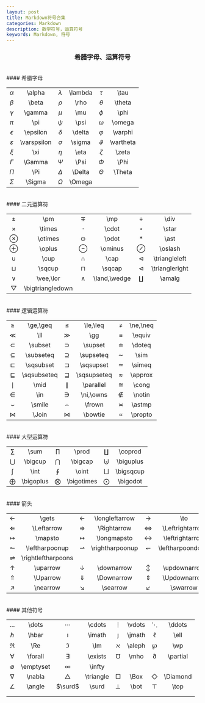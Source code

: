 ```yaml
---
layout: post
title: Markdown符号合集
categories: Markdown
description: 数学符号，运算符号
keywords: Markdown, 符号
---
```


<head>
    <script src="https://cdn.mathjax.org/mathjax/latest/MathJax.js?config=TeX-AMS-MML_HTMLorMML" type="text/javascript"></script>
    <script type="text/x-mathjax-config">
        MathJax.Hub.Config({
            tex2jax: {
            skipTags: ['script', 'noscript', 'style', 'textarea', 'pre'],
            inlineMath: [['$','$']]
            }
        });
    </script>
</head>

### <center>希腊字母、运算符号</center>
</br>
#### 希腊字母

|               |             |           |         |             |           |
| :-----------: | :---------: | :-------: | :-----: | :---------: | :-------: |
|   $\alpha$    |   \alpha    | $\lambda$ | \lambda |   $\tau$    |   \tau    |
|    $\beta$    |    \beta    |  $\rho$   |  \rho   |  $\theta$   |  \theta   |
|   $\gamma$    |   \gamma    |   $\mu$   |   \mu   |   $\phi$    |   \phi    |
|     $\pi$     |     \pi     |  $\psi$   |  \psi   |  $\omega$   |  \omega   |
|  $\epsilon$   |  \epsilon   | $\delta$  | \delta  |  $\varphi$  |  \varphi  |
| $\varepsilon$ | \varspsilon | $\sigma$  | \sigma  | $\vartheta$ | \vartheta |
|     $\xi$     |     \xi     |  $\eta$   |  \eta   |   $\zeta$   |   \zeta   |
|   $\Gamma$    |   \Gamma    |  $\Psi$   |  \Psi   |   $\Phi$    |   \Phi    |
|     $\Pi$     |     \Pi     | $\Delta$  | \Delta  |  $\Theta$   |  \Theta   |
|   $\Sigma$    |   \Sigma    | $\Omega$  | \Omega  |             |           |
</br>
#### 二元运算符

|                    |                  |           |              |                 |                |
| :----------------: | :--------------: | :-------: | :----------: | :-------------: | :------------: |
|       $\pm$        |       \pm        |   $\mp$   |     \mp      |     $\div$      |      \div      |
|      $\times$      |      \times      |  $\cdot$  |    \cdot     |     $\star$     |     \star      |
|     $\otimes$      |     \otimes      |  $\odot$  |    \odot     |     $\ast$      |      \ast      |
|      $\oplus$      |      \oplus      | $\ominus$ |   \ominus    |    $\oslash$    |    \oslash     |
|       $\cup$       |       \cup       |  $\cap$   |     \cap     | $\triangleleft$ | \triangleleft  |
|      $\sqcup$      |      \sqcup      | $\sqcap$  |    \sqcap    | $\triangleleft$ | \triangleright |
|       $\vee$       |    \vee,\lor     |  $\land$  | \land,\wedge |    $\amalg$     |     \amalg     |
| $\bigtriangledown$ | \bigtriangledown |           |              |                 |                |
</br>
#### 逻辑运算符

|               |             |               |             |           |          |
| :-----------: | :---------: | :-----------: | :---------: | :-------: | :------: |
|     $\ge$     |  \ge,\geq   |     $\le$     |  \le,\leq   |   $\ne$   | \ne,\neq |
|     $\ll$     |     \ll     |     $\gg$     |     \gg     | $\equiv$  |  \equiv  |
|   $\subset$   |   \subset   |   $\supset$   |   \supset   | $\doteq$  |  \doteq  |
|  $\subseteq$  |  \subseteq  |  $\supseteq$  |  \supseteq  |  $\sim$   |   \sim   |
|  $\sqsubset$  |  \sqsubset  |  $\sqsupset$  |  \sqsupset  | $\simeq$  |  \simeq  |
| $\sqsubseteq$ | \sqsubseteq | $\sqsupseteq$ | \sqsupseteq | $\approx$ | \approx  |
|    $\mid$     |    \mid     |  $\parallel$  |  \parallel  |  $\cong$  |  \cong   |
|     $\in$     |     \in     |     $\ni$     |  \ni,\owns  | $\notin$  |  \notin  |
|   $\smile$    |   \smile    |   $\frown$    |   \frown    | $\asymp$  |  \astmp  |
|    $\Join$    |    \Join    |   $\bowtie$   |   \bowtie   | $\propto$ | \propto  |
</br>
#### 大型运算符

|             |           |              |            |             |           |
| :---------: | :-------: | :----------: | :--------: | :---------: | :-------: |
|   $\sum$    |   \sum    |   $\prod$    |   \prod    |  $\coprod$  |  \coprod  |
|  $\bigcup$  |  \bigcup  |  $\bigcap$   |  \bigcap   | $\biguplus$ | \biguplus |
|   $\int$    |   \int    |   $\oint$    |   \oint    | $\bigsqcup$ | \bigsqcup |
| $\bigoplus$ | \bigoplus | $\bigotimes$ | \bigotimes | $\bigodot$  | \bigodot  |
</br>
#### 箭头

|                      |                    |                   |                 |                    |                  |                       |                     |
| :------------------: | :----------------: | :---------------: | :-------------: | :----------------: | :--------------: | :-------------------: | :-----------------: |
|       $\gets$        |       \gets        | $\longleftarrow$  | \longleftarrow  |       $\to$        |       \to        |   $\longrightarrow$   |   \longrightarrow   |
|     $\Leftarrow$     |     \Leftarrow     |   $\Rightarrow$   |   \Rightarrow​   | $\Leftrightarrow$  | \Leftrightarrow  | $\Longleftrightarrow$ | \Longleftrightarrow |
|      $\mapsto$       |      \mapsto       |   $\longmapsto$   |   \longmapsto   | $\leftrightarrow$  | \leftrightarrow  | $\longleftrightarrow$ | \longleftrightarrow |
|   $\leftharpoonup$   |   \leftharpoonup   | $\rightharpoonup$ | \rightharpoonup | $\leftharpoondown$ | \leftharpoondown |  $\rightharpoondown$  |  \rightharpoondown  |
| $\rightleftharpoons$ | \rightleftharpoons |                   |                 |                    |                  |                       |                     |
|      $\uparrow$      |      \uparrow      |   $\downarrow$    |   \downarrow    |   $\updownarrow$   |   \updownarrow   |                       |                     |
|      $\Uparrow$      |      \Uparrow      |   $\Downarrow$    |   \Downarrow    |   $\Updownarrow$   |   \Updownarrow   |                       |                     |
|      $\nearrow$      |      \nearrow      |    $\searrow$     |    \searrow     |     $\swarrow$     |     \swarrow     |      $\nwarrow$       |      \nwarrow       |
<br>
#### 其他符号

|             |           |             |           |          |        |            |          |
| :---------: | :-------: | :---------: | :-------: | :------: | :----: | :--------: | :------: |
|   $\dots$   |   \dots   |  $\cdots$   |  \cdots   | $\vdots$ | \vdots |  $\ddots$  |  \ddots  |
|   $\hbar$   |   \hbar   |  $\imath$   |  \imath   | $\jmath$ | \jmath |   $\ell$   |   \ell   |
|    $\Re$    |    \Re    |    $\Im$    |    \Im    | $\aleph$ | \aleph |   $\wp$    |   \wp    |
|  $\forall$  |  \forall  |  $\exists$  |  \exists  |  $\mho$  |  \mho  | $\partial$ | \partial |
| $\emptyset$ | \emptyset |  $\infty$   |  \infty   |          |        |            |          |
|  $\nabla$   |  \nabla   | $\triangle$ | \triangle |  $\Box$  |  \Box  | $\Diamond$ | \Diamond |
|  $\angle$   |  \angle   |   $\surd$   |   \surd   |  $\bot$  |  \bot  |   $\top$   |   \top   |
|             |           |             |           |          |        |            |          |
|             |           |             |           |          |        |            |          |

